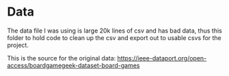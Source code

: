 # Data

The data file I was using is large 20k lines of csv and has bad data, thus this folder to hold code to clean up the csv and export out to usable csvs for the project.

This is the source for the original data: https://ieee-dataport.org/open-access/boardgamegeek-dataset-board-games
